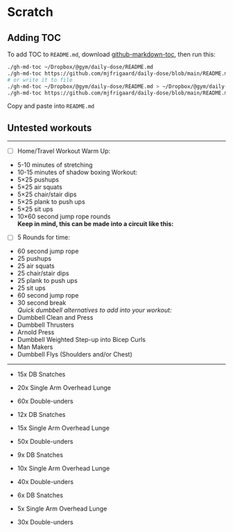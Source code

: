 Scratch
=========

## Adding TOC

To add TOC to `README.md`, download [github-markdown-toc](https://github.com/ekalinin/github-markdown-toc), then run this:

```bash
./gh-md-toc ~/Dropbox/@gym/daily-dose/README.md
./gh-md-toc https://github.com/mjfrigaard/daily-dose/blob/main/README.md
# or write it to file
./gh-md-toc ~/Dropbox/@gym/daily-dose/README.md > ~/Dropbox/@gym/daily-dose/toc.md
./gh-md-toc https://github.com/mjfrigaard/daily-dose/blob/main/README.md > toc.md
```

Copy and paste into `README.md`

## Untested workouts

***

- [ ] Home/Travel Workout
Warm Up:  
 - 5-10 minutes of stretching
 - 10-15 minutes of shadow boxing
Workout:
 - 5×25 pushups
 - 5×25 air squats
 - 5×25 chair/stair dips
 - 5×25 plank to push ups
 - 5×25 sit ups
 - 10×60 second jump rope rounds  
**Keep in mind, this can be made into a circuit like this:**  
- [ ] 5 Rounds for time:
 - 60 second jump rope
 - 25 pushups
 - 25 air squats
 - 25 chair/stair dips
 - 25 plank to push ups
 - 25 sit ups
 - 60 second jump rope
 - 30 second break  
*Quick dumbbell alternatives to add into your workout:*  
 - Dumbbell Clean and Press
 - Dumbbell Thrusters
 - Arnold Press
 - Dumbbell Weighted Step-up into Bicep Curls
 - Man Makers
 - Dumbbell Flys (Shoulders and/or Chest)

***

- 15x DB Snatches
- 20x Single Arm Overhead Lunge
- 60x Double-unders

- 12x DB Snatches
- 15x Single Arm Overhead Lunge
- 50x Double-unders

- 9x DB Snatches
- 10x Single Arm Overhead Lunge
- 40x Double-unders

- 6x DB Snatches
- 5x Single Arm Overhead Lunge
- 30x Double-unders
